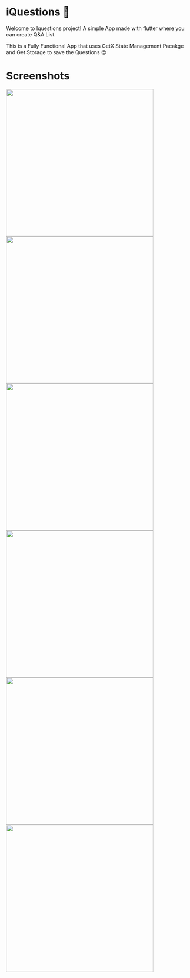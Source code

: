 # iQuestions 📝

Welcome to Iquestions project! A simple App made with flutter where you can create Q&A List.

This is a Fully Functional App that uses GetX State Management Pacakge and Get Storage to save the Questions  😊


# Screenshots
<div style="display:flex; flex-wrap:wrap; width:100%;">

<img  width="400px" style="margin-right:20px;" src="screenshots/2022-09-01-13-01-23.png" />
<img  width="400px" style="margin-right:20px;" src="screenshots\2022-09-01-13-01-56.png" />
<img  width="400px" style="margin-right:20px;" src="screenshots\2022-09-01-13-02-43.png" />
<img  width="400px" style="margin-right:20px;" src="screenshots\2022-09-01-13-03-15.png" />
<img  width="400px" style="margin-right:20px;" src="screenshots\2022-09-01-13-03-32.png" />
<img  width="400px" style="margin-right:20px;" src="screenshots\2022-09-01-13-04-22.png" />

</div>